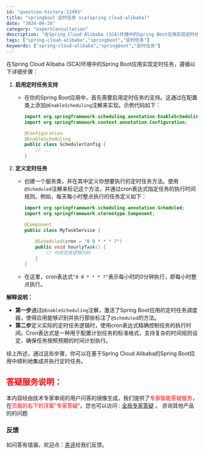 ```yaml
---
id: "question-history-12493"
title: "springboot 定时任务 sca(spring-cloud-alibaba)"
date: "2024-04-28"
category: "expertConsultation"
description: "在Spring Cloud Alibaba (SCA)环境中的Spring Boot应用实现定时任务，遵循以下详细步骤：1. **启用定时任务支持**   - 在你的Spring Boot应用中，首先需要启用定时任务的支持。这通过在配置类上添加`@EnableScheduling`注解来实现。示例代"
tags: ["spring-cloud-alibaba","springboot","定时任务"]
keywords: ["spring-cloud-alibaba","springboot","定时任务"]
---
```


在Spring Cloud Alibaba (SCA)环境中的Spring Boot应用实现定时任务，遵循以下详细步骤：

1. **启用定时任务支持**
   - 在你的Spring Boot应用中，首先需要启用定时任务的支持。这通过在配置类上添加`@EnableScheduling`注解来实现。示例代码如下：
     ```java
     import org.springframework.scheduling.annotation.EnableScheduling;
     import org.springframework.context.annotation.Configuration;
     
     @Configuration
     @EnableScheduling
     public class SchedulerConfig {
         // ...
     }
     ```

2. **定义定时任务**
   - 创建一个服务类，并在其中定义你想要执行的定时任务方法。使用`@Scheduled`注解来标记这个方法，并通过cron表达式指定任务的执行时间规则。例如，每天每小时整点执行的任务定义如下：
     ```java
     import org.springframework.scheduling.annotation.Scheduled;
     import org.springframework.stereotype.Component;
     
     @Component
     public class MyTaskService {
         
         @Scheduled(cron = "0 0 * * * ?")
         public void hourlyTask() {
             // 你的任务逻辑代码
         }
     }
     ```
   - 在这里，cron表达式`"0 0 * * * ?"`表示每小时的0分钟执行，即每小时整点执行。

**解释说明：**
- **第一步**通过`@EnableScheduling`注解，激活了Spring Boot应用的定时任务调度器，使得应用能够识别并执行那些标注了`@Scheduled`的方法。
- **第二步**定义实际的定时任务逻辑时，使用cron表达式精确控制任务的执行时间。Cron表达式是一种用于配置计划任务的标准格式，支持复杂的时间规则设定，确保任务按照预期的时间计划执行。

综上所述，通过这些步骤，你可以在基于Spring Cloud Alibaba的Spring Boot应用中顺利地集成并执行定时任务。
## <font color="#FF0000">答疑服务说明：</font> 

本内容经由技术专家审阅的用户问答的镜像生成，我们提供了<font color="#FF0000">专家智能答疑服务</font>，在<font color="#FF0000">页面的右下的浮窗”专家答疑“</font>。您也可以访问 : [全局专家答疑](https://opensource.alibaba.com/chatBot) 。 咨询其他产品的的问题

### 反馈
如问答有错漏，欢迎点：[差评](https://ai.nacos.io/user/feedbackByEnhancerGradePOJOID?enhancerGradePOJOId=12588)给我们反馈。
